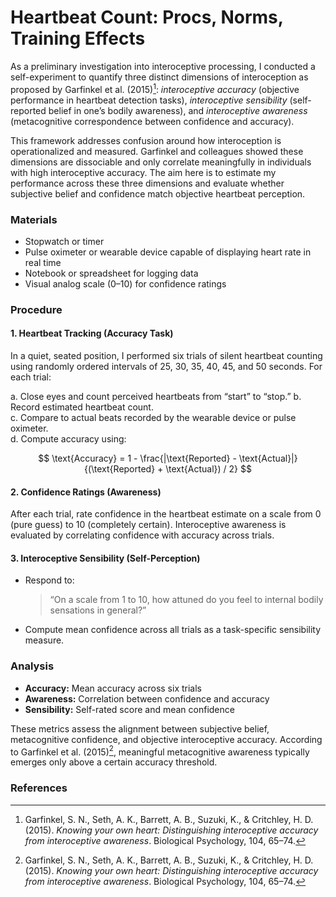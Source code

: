 # Heartbeat Count: Procs, Norms, Training Effects

As a preliminary investigation into interoceptive processing, I conducted a self-experiment to quantify three distinct dimensions of interoception as proposed by Garfinkel et al. (2015)[^1]: *interoceptive accuracy* (objective performance in heartbeat detection tasks), *interoceptive sensibility* (self-reported belief in one’s bodily awareness), and *interoceptive awareness* (metacognitive correspondence between confidence and accuracy).

This framework addresses confusion around how interoception is operationalized and measured. Garfinkel and colleagues showed these dimensions are dissociable and only correlate meaningfully in individuals with high interoceptive accuracy. The aim here is to estimate my performance across these three dimensions and evaluate whether subjective belief and confidence match objective heartbeat perception.

### Materials

- Stopwatch or timer  
- Pulse oximeter or wearable device capable of displaying heart rate in real time  
- Notebook or spreadsheet for logging data  
- Visual analog scale (0–10) for confidence ratings  

### Procedure

#### 1. Heartbeat Tracking (Accuracy Task)

In a quiet, seated position, I performed six trials of silent heartbeat counting using randomly ordered intervals of 25, 30, 35, 40, 45, and 50 seconds. For each trial:

a. Close eyes and count perceived heartbeats from “start” to “stop.” 
b. Record estimated heartbeat count.  
c. Compare to actual beats recorded by the wearable device or pulse oximeter.  
d. Compute accuracy using:

$$
\text{Accuracy} = 1 - \frac{|\text{Reported} - \text{Actual}|}{(\text{Reported} + \text{Actual}) / 2}
$$

#### 2. Confidence Ratings (Awareness)

After each trial, rate confidence in the heartbeat estimate on a scale from 0 (pure guess) to 10 (completely certain). Interoceptive awareness is evaluated by correlating confidence with accuracy across trials.

#### 3. Interoceptive Sensibility (Self-Perception)

- Respond to:  
  > “On a scale from 1 to 10, how attuned do you feel to internal bodily sensations in general?”  
- Compute mean confidence across all trials as a task-specific sensibility measure.

### Analysis

- **Accuracy:** Mean accuracy across six trials  
- **Awareness:** Correlation between confidence and accuracy  
- **Sensibility:** Self-rated score and mean confidence  

These metrics assess the alignment between subjective belief, metacognitive confidence, and objective interoceptive accuracy. According to Garfinkel et al. (2015)[^1], meaningful metacognitive awareness typically emerges only above a certain accuracy threshold.

### References

[^1]: Garfinkel, S. N., Seth, A. K., Barrett, A. B., Suzuki, K., & Critchley, H. D. (2015). *Knowing your own heart: Distinguishing interoceptive accuracy from interoceptive awareness*. Biological Psychology, 104, 65–74.  